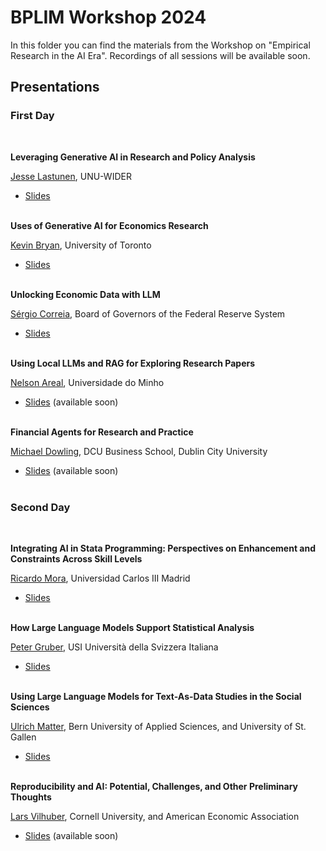 # BPLIM Workshop 2024

In this folder you can find the materials from the Workshop on "Empirical Research in the AI Era". Recordings of all sessions will be available soon.


## Presentations


### First Day

<br/>

**Leveraging Generative AI in Research and Policy Analysis**

[Jesse Lastunen](https://sites.google.com/view/lastunen/), UNU-WIDER

- [Slides](https://github.com/BPLIM/Workshops/blob/master/BPLIM2024/Day1_01_Jesse_Lastunen.pdf) <br/><br/>

**Uses of Generative AI for Economics Research**

[Kevin Bryan](http://www.kevinbryanecon.com/),  University of Toronto

- [Slides](https://github.com/BPLIM/Workshops/blob/master/BPLIM2024/Day1_02_Kevin_Bryan.pdf) <br/><br/>

**Unlocking Economic Data with LLM**

[Sérgio Correia](https://scorreia.com/), Board of Governors of the Federal Reserve System

- [Slides](https://github.com/BPLIM/Workshops/blob/master/BPLIM2024/Day1_03_Sergio_Correia.pdf) <br/><br/>

**Using Local LLMs and RAG for Exploring Research Papers**

[Nelson Areal](https://nelsonareal.net/), Universidade do Minho

- [Slides](https://github.com/BPLIM/Workshops/blob/master/BPLIM2024/) (available soon)<br/><br/>

**Financial Agents for Research and Practice**

[Michael Dowling](https://business.dcu.ie/staff/professor-michael-dowling/), DCU Business School, Dublin City University

- [Slides](https://github.com/BPLIM/Workshops/blob/master/BPLIM2024/) (available soon)<br/><br/>



### Second Day

<br/>

**Integrating AI in Stata Programming: Perspectives on Enhancement and Constraints Across Skill Levels**

[Ricardo Mora](https://economics.uc3m.es/personal/ricardo-mora/), Universidad Carlos III Madrid

- [Slides](https://github.com/BPLIM/Workshops/blob/master/BPLIM2024/Day2_01_Ricardo_Mora.pdf) <br/><br/> 


**How Large Language Models Support Statistical Analysis**

[Peter Gruber](https://search.usi.ch/people/4829015abeb9d8ad2e65ca4a746b56c7/gruber-peter), USI Università della Svizzera Italiana

- [Slides](https://github.com/BPLIM/Workshops/blob/master/BPLIM2024/Day2_02_Peter_Gruber.pdf) <br/><br/> 


**Using Large Language Models for Text-As-Data Studies in the Social Sciences**

[Ulrich Matter](https://umatter.github.io/), Bern University of Applied Sciences, and University of St. Gallen

- [Slides](https://github.com/BPLIM/Workshops/blob/master/BPLIM2024/Day2_03_Ulrich_Matter.pdf) <br/><br/>

**Reproducibility and AI: Potential, Challenges, and Other Preliminary Thoughts**

[Lars Vilhuber](https://www.vilhuber.com/lars/), Cornell University, and American Economic Association

- [Slides](https://github.com/BPLIM/Workshops/blob/master/BPLIM2024/) (available soon)<br/><br/>














